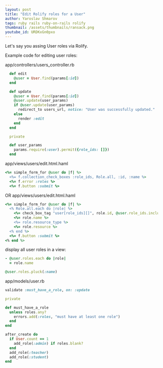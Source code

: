 ```yaml
---
layout: post
title: "Edit Rolify roles for a User"
author: Yaroslav Shmarov
tags: ruby rails ruby-on-rails rolify
thumbnail: /assets/thumbnails/ransack.png
youtube_id: URDKxGn0pxo
---
```


Let's say you assing User roles via Rolify.

Example code for editing user roles:

app/controllers/users_controller.rb

```ruby
  def edit
    @user = User.find(params[:id])
  end

  def update
    @user = User.find(params[:id])
    @user.update(user_params)
    if @user.update(user_params)
      redirect_to users_url, notice: "User was successfully updated."
    else
      render :edit
    end
  end

  private

  def user_params
    params.require(:user).permit({role_ids: []})
  end
```

app/views/users/edit.html.haml

```ruby
<%= simple_form_for @user do |f| %>
  <%= f.collection_check_boxes :role_ids, Role.all, :id, :name %>
  <%= f.error :roles %>
  <%= f.button :submit %>
```

OR app/views/users/edit.html.haml

```ruby
<%= simple_form_for @user do |f| %>
  <% Role.all.each do |role| %>
    <%= check_box_tag "user[role_ids][]", role.id, @user.role_ids.include?(role.id) %>
    <%= role.name %>
    <%= role.resource_type %>
    <%= role.resource %>
  <% end %>
  <%= f.button :submit %>
<% end %>
```

display all user roles in a view:

```ruby
- @user.roles.each do |role|
  = role.name

@user.roles.pluck(:name)
```
app/models/user.rb

```ruby
validate :must_have_a_role, on: :update

private

def must_have_a_role
  unless roles.any?
    errors.add(:roles, "must have at least one role")
  end
end

after_create do
  if User.count == 1
    add_role(:admin) if roles.blank?
  end
  add_role(:teacher)
  add_role(:student)
end
```
